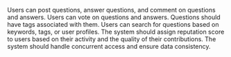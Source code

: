 Users can post questions, answer questions, and comment on questions and answers.
Users can vote on questions and answers.
Questions should have tags associated with them.
Users can search for questions based on keywords, tags, or user profiles.
The system should assign reputation score to users based on their activity and the quality of their contributions.
The system should handle concurrent access and ensure data consistency.
